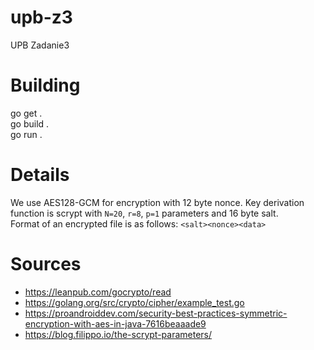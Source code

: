 # upb-z3
UPB Zadanie3

# Building
go get .  
go build .  
go run .  

# Details

We use AES128-GCM for encryption with 12 byte nonce. Key derivation function is scrypt with `N=20`, `r=8`, `p=1` parameters and 16 byte salt.    
Format of an encrypted file is as follows: `<salt><nonce><data>`

# Sources

- https://leanpub.com/gocrypto/read
- https://golang.org/src/crypto/cipher/example_test.go
- https://proandroiddev.com/security-best-practices-symmetric-encryption-with-aes-in-java-7616beaaade9
- https://blog.filippo.io/the-scrypt-parameters/
